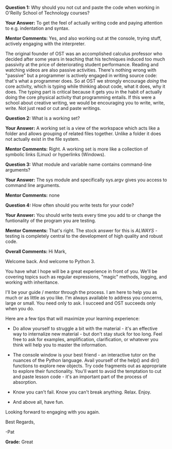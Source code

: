 ﻿**Question 1:**
Why should you not cut and paste the code when working in O'Reilly School of Technology courses?

**Your Answer:**
To get the feel of actually writing code and paying attention to e.g. indentation and syntax.

**Mentor Comments:**
Yes, and also working out at the console, trying stuff, actively engaging with the interpreter.

The original founder of OST was an accomplished calculus professor who decided after some  years in teaching that his techniques induced too much passivity at the price of deteriorating  student performance.  Reading and watching videos are also passive activities.  There's  nothing wrong with "passive" but a programmer is actively engaged in writing source code: that's what a programmer does.  So at OST we strongly encourage *doing* the core activity, which is typing while thinking about code, what it does, why it does.  The typing part is critical  because it gets you in the habit of actually doing the core physical activity that programming entails.  If this were a school about creative writing, we would be encouraging you to  write, write, write.  Not just read or cut and paste writings.

**Question 2:**
What is a working set?

**Your Answer:**
A working set is a view of the workspace which acts like a folder and allows grouping of related files together.  Unlike a folder it does not actually exist in the file system.

**Mentor Comments:**
Right. A working set is more like a collection of symbolic links (Linux) or hyperlinks (Windows).

**Question 3:**
What module and variable name contains command-line arguments?

**Your Answer:**
The sys module and specifically sys.argv gives you access to command line arguments.

**Mentor Comments:**
none

**Question 4:**
How often should you write tests for your code?

**Your Answer:**
You should write tests every time you add to or change the funtionality of the program you are testing.

**Mentor Comments:**
That's right. The stock answer for this is *ALWAYS* - testing is completely central to the development of high quality and robust code.

**Overall Comments:**
Hi Mark,

Welcome back. And welcome to Python 3.

You have what I hope will be a great experience in front of you.  We'll be covering topics such as regular expressions, "magic" methods, logging, and working with inheritance.

I'll be your guide / mentor through the process.  I am here to help you as much or as little as you like.  I'm always available to address you concerns, large or small.  You need only to ask.  I succeed and OST succeeds only when you do.

Here are a few tips that will maximize your learning experience:

- Do allow yourself to struggle a bit with the material - it's an effective way to internalize new material - but don't stay stuck for too long.   Feel free to ask for examples, amplification, clarification, or whatever you think will help you to master the information.

- The console window is your best friend - an interactive tutor on the nuances of the Python language.  Avail yourself of the help() and dir() functions to explore new objects. Try code fragments out as appropriate to explore their functionality.  You'll want to avoid the temptation to cut and paste lesson code - it's an important part of the process of absorption.

- Know you can't fail.  Know you can't break anything.  Relax.  Enjoy.

- And above all, have fun.

Looking forward to engaging with you again.

Best Regards,

-Pat

**Grade:**
Great
